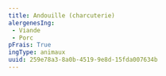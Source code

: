 ```yaml
---
title: Andouille (charcuterie)
alergenesIng:
 - Viande
 - Porc
pFrais: True
ingType: animaux
uuid: 259e78a3-8a0b-4519-9e8d-15fda007634b
---
```

